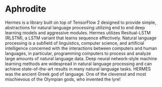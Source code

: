 # Aphrodite
Hermes is a library built on top of TensorFlow 2 designed to provide simple, abstractions for natural language processing utilizing end to end deep learning models and aggressive modules. Hermes utilizes Resitual-LSTM (RLSTM), a LSTM variant that learns sequence effectively.  Natural language processing is a subfield of linguistics, computer science, and artificial intelligence concerned with the interactions between computers and human languages, in particular, programming computers to process and analyze large amounts of natural language data. Deep neural network-style machine learning methods are widespread in natural language processing and can achieve state-of-the-art results in many natural language tasks.  HERMES was the ancient Greek god of language. One of the cleverest and most mischievous of the Olympian gods, who invented the lyre!
